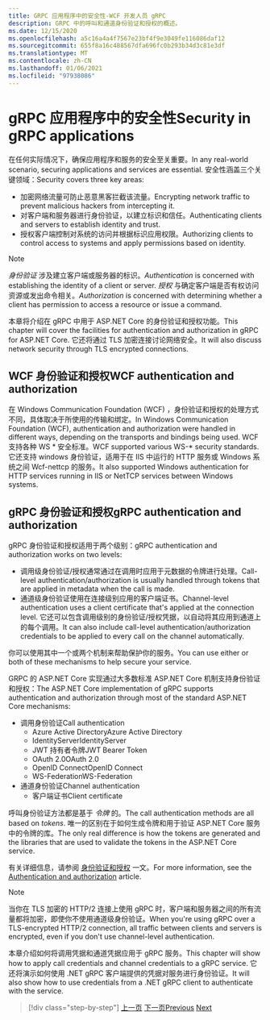 ```yaml
---
title: GRPC 应用程序中的安全性-WCF 开发人员 gRPC
description: GRPC 中的呼叫和通道身份验证和授权的概述。
ms.date: 12/15/2020
ms.openlocfilehash: a5c16a4a4f7567e23bf4f9e3049fe116086daf12
ms.sourcegitcommit: 655f8a16c488567dfa696fc0b293b34d3c81e3df
ms.translationtype: MT
ms.contentlocale: zh-CN
ms.lasthandoff: 01/06/2021
ms.locfileid: "97938086"
---
```

# <a name="security-in-grpc-applications"></a><span data-ttu-id="3258e-103">gRPC 应用程序中的安全性</span><span class="sxs-lookup"><span data-stu-id="3258e-103">Security in gRPC applications</span></span>

<span data-ttu-id="3258e-104">在任何实际情况下，确保应用程序和服务的安全至关重要。</span><span class="sxs-lookup"><span data-stu-id="3258e-104">In any real-world scenario, securing applications and services are essential.</span></span> <span data-ttu-id="3258e-105">安全性涵盖三个关键领域：</span><span class="sxs-lookup"><span data-stu-id="3258e-105">Security covers three key areas:</span></span>

* <span data-ttu-id="3258e-106">加密网络流量可防止恶意黑客拦截该流量。</span><span class="sxs-lookup"><span data-stu-id="3258e-106">Encrypting network traffic to prevent malicious hackers from intercepting it.</span></span>
* <span data-ttu-id="3258e-107">对客户端和服务器进行身份验证，以建立标识和信任。</span><span class="sxs-lookup"><span data-stu-id="3258e-107">Authenticating clients and servers to establish identity and trust.</span></span>
* <span data-ttu-id="3258e-108">授权客户端控制对系统的访问并根据标识应用权限。</span><span class="sxs-lookup"><span data-stu-id="3258e-108">Authorizing clients to control access to systems and apply permissions based on identity.</span></span>

> [!NOTE]
> <span data-ttu-id="3258e-109">*身份验证* 涉及建立客户端或服务器的标识。</span><span class="sxs-lookup"><span data-stu-id="3258e-109">*Authentication* is concerned with establishing the identity of a client or server.</span></span> <span data-ttu-id="3258e-110">*授权* 与确定客户端是否有权访问资源或发出命令相关。</span><span class="sxs-lookup"><span data-stu-id="3258e-110">*Authorization* is concerned with determining whether a client has permission to access a resource or issue a command.</span></span>

<span data-ttu-id="3258e-111">本章将介绍在 gRPC 中用于 ASP.NET Core 的身份验证和授权功能。</span><span class="sxs-lookup"><span data-stu-id="3258e-111">This chapter will cover the facilities for authentication and authorization in gRPC for ASP.NET Core.</span></span> <span data-ttu-id="3258e-112">它还将通过 TLS 加密连接讨论网络安全。</span><span class="sxs-lookup"><span data-stu-id="3258e-112">It will also discuss network security through TLS encrypted connections.</span></span>

## <a name="wcf-authentication-and-authorization"></a><span data-ttu-id="3258e-113">WCF 身份验证和授权</span><span class="sxs-lookup"><span data-stu-id="3258e-113">WCF authentication and authorization</span></span>

<span data-ttu-id="3258e-114">在 Windows Communication Foundation (WCF) ，身份验证和授权的处理方式不同，具体取决于所使用的传输和绑定。</span><span class="sxs-lookup"><span data-stu-id="3258e-114">In Windows Communication Foundation (WCF), authentication and authorization were handled in different ways, depending on the transports and bindings being used.</span></span> <span data-ttu-id="3258e-115">WCF 支持各种 WS \* 安全标准。</span><span class="sxs-lookup"><span data-stu-id="3258e-115">WCF supported various WS-\* security standards.</span></span> <span data-ttu-id="3258e-116">它还支持 windows 身份验证，适用于在 IIS 中运行的 HTTP 服务或 Windows 系统之间 Wcf-nettcp 的服务。</span><span class="sxs-lookup"><span data-stu-id="3258e-116">It also supported Windows authentication for HTTP services running in IIS or NetTCP services between Windows systems.</span></span>

## <a name="grpc-authentication-and-authorization"></a><span data-ttu-id="3258e-117">gRPC 身份验证和授权</span><span class="sxs-lookup"><span data-stu-id="3258e-117">gRPC authentication and authorization</span></span>

<span data-ttu-id="3258e-118">gRPC 身份验证和授权适用于两个级别：</span><span class="sxs-lookup"><span data-stu-id="3258e-118">gRPC authentication and authorization works on two levels:</span></span>

* <span data-ttu-id="3258e-119">调用级身份验证/授权通常通过在调用时应用于元数据的令牌进行处理。</span><span class="sxs-lookup"><span data-stu-id="3258e-119">Call-level authentication/authorization is usually handled through tokens that are applied in metadata when the call is made.</span></span>
* <span data-ttu-id="3258e-120">通道级身份验证使用在连接级别应用的客户端证书。</span><span class="sxs-lookup"><span data-stu-id="3258e-120">Channel-level authentication uses a client certificate that's applied at the connection level.</span></span> <span data-ttu-id="3258e-121">它还可以包含调用级别的身份验证/授权凭据，以自动将其应用到通道上的每个调用。</span><span class="sxs-lookup"><span data-stu-id="3258e-121">It can also include call-level authentication/authorization credentials to be applied to every call on the channel automatically.</span></span>

<span data-ttu-id="3258e-122">你可以使用其中一个或两个机制来帮助保护你的服务。</span><span class="sxs-lookup"><span data-stu-id="3258e-122">You can use either or both of these mechanisms to help secure your service.</span></span>

<span data-ttu-id="3258e-123">GRPC 的 ASP.NET Core 实现通过大多数标准 ASP.NET Core 机制支持身份验证和授权：</span><span class="sxs-lookup"><span data-stu-id="3258e-123">The ASP.NET Core implementation of gRPC supports authentication and authorization through most of the standard ASP.NET Core mechanisms:</span></span>

- <span data-ttu-id="3258e-124">调用身份验证</span><span class="sxs-lookup"><span data-stu-id="3258e-124">Call authentication</span></span>
  - <span data-ttu-id="3258e-125">Azure Active Directory</span><span class="sxs-lookup"><span data-stu-id="3258e-125">Azure Active Directory</span></span>
  - <span data-ttu-id="3258e-126">IdentityServer</span><span class="sxs-lookup"><span data-stu-id="3258e-126">IdentityServer</span></span>
  - <span data-ttu-id="3258e-127">JWT 持有者令牌</span><span class="sxs-lookup"><span data-stu-id="3258e-127">JWT Bearer Token</span></span>
  - <span data-ttu-id="3258e-128">OAuth 2.0</span><span class="sxs-lookup"><span data-stu-id="3258e-128">OAuth 2.0</span></span>
  - <span data-ttu-id="3258e-129">OpenID Connect</span><span class="sxs-lookup"><span data-stu-id="3258e-129">OpenID Connect</span></span>
  - <span data-ttu-id="3258e-130">WS-Federation</span><span class="sxs-lookup"><span data-stu-id="3258e-130">WS-Federation</span></span>
- <span data-ttu-id="3258e-131">通道身份验证</span><span class="sxs-lookup"><span data-stu-id="3258e-131">Channel authentication</span></span>
  - <span data-ttu-id="3258e-132">客户端证书</span><span class="sxs-lookup"><span data-stu-id="3258e-132">Client certificate</span></span>

<span data-ttu-id="3258e-133">呼叫身份验证方法都是基于 *令牌* 的。</span><span class="sxs-lookup"><span data-stu-id="3258e-133">The call authentication methods are all based on *tokens*.</span></span> <span data-ttu-id="3258e-134">唯一的区别在于如何生成令牌和用于验证 ASP.NET Core 服务中的令牌的库。</span><span class="sxs-lookup"><span data-stu-id="3258e-134">The only real difference is how the tokens are generated and the libraries that are used to validate the tokens in the ASP.NET Core service.</span></span>

<span data-ttu-id="3258e-135">有关详细信息，请参阅 [身份验证和授权](/aspnet/core/grpc/authn-and-authz) 一文。</span><span class="sxs-lookup"><span data-stu-id="3258e-135">For more information, see the [Authentication and authorization](/aspnet/core/grpc/authn-and-authz) article.</span></span>

> [!NOTE]
> <span data-ttu-id="3258e-136">当你在 TLS 加密的 HTTP/2 连接上使用 gRPC 时，客户端和服务器之间的所有流量都将加密，即使你不使用通道级身份验证。</span><span class="sxs-lookup"><span data-stu-id="3258e-136">When you're using gRPC over a TLS-encrypted HTTP/2 connection, all traffic between clients and servers is encrypted, even if you don't use channel-level authentication.</span></span>

<span data-ttu-id="3258e-137">本章介绍如何将调用凭据和通道凭据应用于 gRPC 服务。</span><span class="sxs-lookup"><span data-stu-id="3258e-137">This chapter will show how to apply call credentials and channel credentials to a gRPC service.</span></span> <span data-ttu-id="3258e-138">它还将演示如何使用 .NET gRPC 客户端提供的凭据对服务进行身份验证。</span><span class="sxs-lookup"><span data-stu-id="3258e-138">It will also show how to use credentials from a .NET gRPC client to authenticate with the service.</span></span>

>[!div class="step-by-step"]
><span data-ttu-id="3258e-139">[上一页](client-libraries.md)
>[下一页](call-credentials.md)</span><span class="sxs-lookup"><span data-stu-id="3258e-139">[Previous](client-libraries.md)
[Next](call-credentials.md)</span></span>
